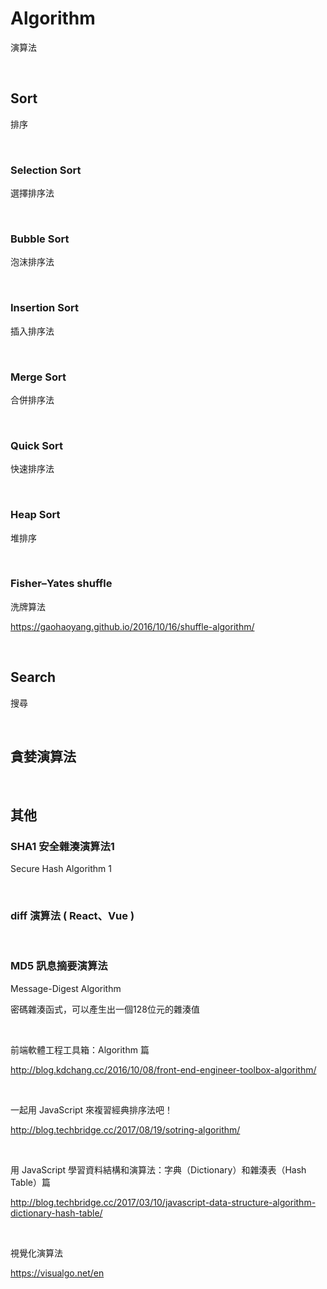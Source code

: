 # Algorithm
演算法

<br>

## Sort
排序

<br>

### Selection Sort
選擇排序法

<br>

### Bubble Sort
泡沫排序法

<br>

### Insertion Sort
插入排序法

<br>

### Merge Sort
合併排序法

<br>

### Quick Sort
快速排序法

<br>

### Heap Sort
堆排序

<br>

### Fisher–Yates shuffle
洗牌算法

https://gaohaoyang.github.io/2016/10/16/shuffle-algorithm/

<br>

## Search
搜尋

<br>

## 貪婪演算法

<br>

## 其他

### SHA1 安全雜湊演算法1
Secure Hash Algorithm 1

<br>

### diff 演算法 ( React、Vue )

<br>

### MD5 訊息摘要演算法
Message-Digest Algorithm

密碼雜湊函式，可以產生出一個128位元的雜湊值

<br>

前端軟體工程工具箱：Algorithm 篇

http://blog.kdchang.cc/2016/10/08/front-end-engineer-toolbox-algorithm/

<br>

一起用 JavaScript 來複習經典排序法吧！

http://blog.techbridge.cc/2017/08/19/sotring-algorithm/

<br>

用 JavaScript 學習資料結構和演算法：字典（Dictionary）和雜湊表（Hash Table）篇

http://blog.techbridge.cc/2017/03/10/javascript-data-structure-algorithm-dictionary-hash-table/

<br>

視覺化演算法

https://visualgo.net/en
